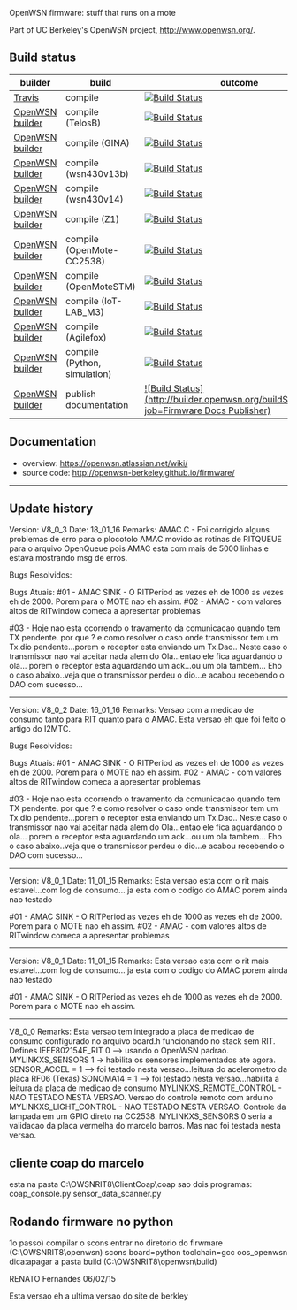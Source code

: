 OpenWSN firmware: stuff that runs on a mote

Part of UC Berkeley's OpenWSN project, http://www.openwsn.org/.

Build status
------------

|              builder                                                           |      build               | outcome
| ------------------------------------------------------------------------------ | ------------------------ | -------
| [Travis](https://travis-ci.org/openwsn-berkeley/openwsn-fw)                    | compile                  | [![Build Status](https://travis-ci.org/openwsn-berkeley/openwsn-fw.png?branch=develop)](https://travis-ci.org/openwsn-berkeley/openwsn-fw)
| [OpenWSN builder](http://builder.openwsn.org/job/Firmware%20TelosB/)           | compile (TelosB)         | [![Build Status](http://builder.openwsn.org/buildStatus/icon?job=Firmware%20TelosB)](http://builder.openwsn.org/job/Firmware%20TelosB/)
| [OpenWSN builder](http://builder.openwsn.org/job/Firmware%20GINA/)             | compile (GINA)           | [![Build Status](http://builder.openwsn.org/buildStatus/icon?job=Firmware%20GINA)](http://builder.openwsn.org/job/Firmware%20GINA/)
| [OpenWSN builder](http://builder.openwsn.org/job/Firmware%20wsn430v13b/)       | compile (wsn430v13b)     | [![Build Status](http://builder.openwsn.org/buildStatus/icon?job=Firmware%20wsn430v13b)](http://builder.openwsn.org/job/Firmware%20wsn430v13b/)
| [OpenWSN builder](http://builder.openwsn.org/job/Firmware%20wsn430v14/)        | compile (wsn430v14)      | [![Build Status](http://builder.openwsn.org/buildStatus/icon?job=Firmware%20wsn430v14)](http://builder.openwsn.org/job/Firmware%20wsn430v14/)
| [OpenWSN builder](http://builder.openwsn.org/job/Firmware%20Z1/)               | compile (Z1)             | [![Build Status](http://builder.openwsn.org/buildStatus/icon?job=Firmware%20Z1)](http://builder.openwsn.org/job/Firmware%20Z1/)
| [OpenWSN builder](http://builder.openwsn.org/job/Firmware%20OpenMote-CC2538/)  | compile (OpenMote-CC2538) | [![Build Status](http://builder.openwsn.org/buildStatus/icon?job=Firmware%20OpenMote-CC2538)](http://builder.openwsn.org/job/Firmware%20OpenMote-CC2538/)
| [OpenWSN builder](http://builder.openwsn.org/job/Firmware%20OpenMoteSTM/)      | compile (OpenMoteSTM)    | [![Build Status](http://builder.openwsn.org/buildStatus/icon?job=Firmware%20OpenMoteSTM)](http://builder.openwsn.org/job/Firmware%20OpenMoteSTM/)
| [OpenWSN builder](http://builder.openwsn.org/job/Firmware%20IoT-LAB_M3/)       | compile (IoT-LAB_M3)     | [![Build Status](http://builder.openwsn.org/buildStatus/icon?job=Firmware%20IoT-LAB_M3)](http://builder.openwsn.org/job/Firmware%20IoT-LAB_M3/)
| [OpenWSN builder](http://builder.openwsn.org/job/Firmware%20Agilefox/)         | compile (Agilefox)     | [![Build Status](http://builder.openwsn.org/buildStatus/icon?job=Firmware%20Agilefox)](http://builder.openwsn.org/job/Firmware%20Agilefox/)
| [OpenWSN builder](http://builder.openwsn.org/job/Firmware%20Python%20(simulation)/) | compile (Python, simulation) | [![Build Status](http://builder.openwsn.org/buildStatus/icon?job=Firmware%20Python%20(simulation))](http://builder.openwsn.org/job/Firmware%20Python%20(simulation)/)
| [OpenWSN builder](http://builder.openwsn.org/job/Firmware%20Docs%20Publisher/) | publish documentation    | [![Build Status](http://builder.openwsn.org/buildStatus/icon?job=Firmware Docs Publisher)](http://builder.openwsn.org/job/Firmware%20Docs%20Publisher/)

Documentation
-------------

- overview: https://openwsn.atlassian.net/wiki/
- source code: http://openwsn-berkeley.github.io/firmware/


------------------------------------------------------------------
Update history
-----------------------------------------------------------------
Version: V8_0_3
Date: 18_01_16
Remarks:
AMAC.C - Foi corrigido alguns problemas de erro para o plocotolo AMAC
         movido as rotinas de RITQUEUE para o arquivo OpenQueue pois AMAC esta com mais de 5000 linhas e estava 
         mostrando msg de erros.

Bugs Resolvidos:

Bugs Atuais:
#01 - AMAC SINK - O RITPeriod as vezes eh de 1000 as vezes eh de 2000. 
      Porem para o MOTE nao eh assim.
#02 - AMAC - com valores altos de RITwindow comeca a apresentar problemas

#03 - Hoje nao esta ocorrendo o travamento da comunicacao quando tem TX pendente. por que ?
      e como resolver o caso onde transmissor tem um Tx.dio pendente...porem o receptor esta enviando um Tx.Dao..
      Neste caso o transmissor nao vai aceitar nada alem do Ola...entao ele fica aguardando o ola...
      porem o receptor esta aguardando um ack...ou um ola tambem...
      Eho o caso abaixo..veja que o transmissor perdeu o dio...e acabou recebendo o DAO com sucesso...
      
      
 
-----------------------------------------------------------------
Version: V8_0_2
Date: 16_01_16
Remarks:
Versao com a medicao de consumo tanto para RIT quanto para o AMAC.
Esta versao eh que foi feito o artigo do I2MTC.

Bugs Resolvidos:

Bugs Atuais:
#01 - AMAC SINK - O RITPeriod as vezes eh de 1000 as vezes eh de 2000. 
      Porem para o MOTE nao eh assim.
#02 - AMAC - com valores altos de RITwindow comeca a apresentar problemas

#03 - Hoje nao esta ocorrendo o travamento da comunicacao quando tem TX pendente. por que ?
      e como resolver o caso onde transmissor tem um Tx.dio pendente...porem o receptor esta enviando um Tx.Dao..
      Neste caso o transmissor nao vai aceitar nada alem do Ola...entao ele fica aguardando o ola...
      porem o receptor esta aguardando um ack...ou um ola tambem...
      Eho o caso abaixo..veja que o transmissor perdeu o dio...e acabou recebendo o DAO com sucesso...
      
      
 

-----------------------------------------------------------------
Version: V8_0_1
Date: 11_01_15
Remarks:
Esta versao esta com o rit mais estavel...com log de consumo...
ja esta com o codigo do AMAC porem ainda nao testado

#01 - AMAC SINK - O RITPeriod as vezes eh de 1000 as vezes eh de 2000. 
      Porem para o MOTE nao eh assim.
#02 - AMAC - com valores altos de RITwindow comeca a apresentar problemas

-----------------------------------------------------------------
Version: V8_0_1
Date: 11_01_15
Remarks:
Esta versao esta com o rit mais estavel...com log de consumo...
ja esta com o codigo do AMAC porem ainda nao testado

#01 - AMAC SINK - O RITPeriod as vezes eh de 1000 as vezes eh de 2000. 
      Porem para o MOTE nao eh assim.


-----------------------------------------------------------------
V8_0_0
Remarks:
Esta versao tem integrado a placa de medicao de consumo configurado no arquivo board.h
funcionando no stack sem RIT.
Defines IEEE802154E_RIT 0 --> usando o OpenWSN padrao.
MYLINKXS_SENSORS 1 -> habilita os sensores implementados ate agora.
SENSOR_ACCEL = 1 --> foi testado nesta versao...leitura do acelerometro da placa RF06 (Texas)
SONOMA14 = 1 --> foi testado nesta versao...habilita a leitura da placa de medicao de consumo
MYLINKXS_REMOTE_CONTROL - NAO TESTADO NESTA VERSAO. Versao do controle remoto com arduino
MYLINKXS_LIGHT_CONTROL - NAO TESTADO NESTA VERSAO. Controle da lampada em um GPIO direto na CC2538.
MYLINKXS_SENSORS 0 seria a validacao da placa vermelha do marcelo barros. Mas nao foi testada nesta versao.



cliente coap do marcelo
------------------------
esta na pasta C:\OWSNRIT8\ClientCoap\coap
sao dois programas:
coap_console.py
sensor_data_scanner.py


Rodando firmware no python
--------------------------
1o passo) compilar o scons
entrar no diretorio do firwmare (C:\OWSNRIT8\openwsn)
scons board=python toolchain=gcc oos_openwsn
dica:apagar a pasta build (C:\OWSNRIT8\openwsn\build)



RENATO Fernandes 06/02/15
  
Esta versao eh a ultima versao do site de berkley



